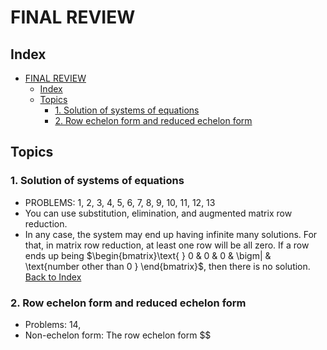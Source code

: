 # FINAL REVIEW
## Index
- [FINAL REVIEW](#final-review)
  - [Index](#index)
  - [Topics](#topics)
    - [1. Solution of systems of equations](#1-solution-of-systems-of-equations)
    - [2. Row echelon form and reduced echelon form](#2-row-echelon-form-and-reduced-echelon-form)

## Topics
### 1. Solution of systems of equations
- PROBLEMS: 1, 2, 3, 4, 5, 6, 7, 8, 9, 10, 11, 12, 13
- You can use substitution, elimination, and augmented matrix row reduction.
- In any case, the system may end up having infinite many solutions. For that, in matrix row reduction, at least one row will be all zero. If a row ends up being $\begin{bmatrix}\text{ } 0 & 0 & 0 & \bigm| & \text{number other than 0 } \end{bmatrix}$, then there is no solution.
[Back to Index](#index)
### 2. Row echelon form and reduced echelon form
- Problems: 14,
- Non-echelon form: The row echelon form $$